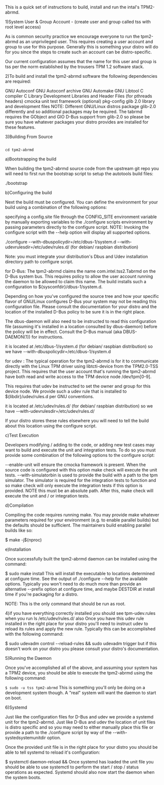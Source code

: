 This is a quick set of instructions to build, install and run the intal's TPM2-abrmd.

1)System User & Group Account - (create user and group called tss with root level access)

As is common security practice we encourage everyone to run the tpm2-abrmd as an unprivileged user. This requires creating a user account and group to use for this purpose. Generally this is something your distro will do for you since the steps to create such an account can be distro-specific.

Our current configuration assumes that the name for this user and group is tss per the norm established by the trousers TPM 1.2 software stack.

2)To build and install the tpm2-abrmd software the following dependencies are required:

GNU Autoconf
GNU Autoconf archive
GNU Automake
GNU Libtool
C compiler
C Library Development Libraries and Header Files (for pthreads headers)
cmocka unit test framework (optional)
pkg-config
glib 2.0 library and development files
NOTE: Different GNU/Linux distros package glib-2.0 differently and so additional packages may be required. The tabrmd requires the GObject and GIO D-Bus support from glib-2.0 so please be sure you have whatever packages your distro provides are installed for these features.


3)Building From Source

```git clone https://github.com/01org/tpm2-abrmd.git

cd tpm2-abrmd
```
a)Bootstrapping the build

When building the tpm2-abrmd source code from the upstream git repo you will need to first run the bootstrap script to setup the autotools build files:

./bootstrap

b)Configuring the build

Next the build must be configured. You can define the environment for your build using a combination of the following options:

specifying a config.site file through the CONFIG_SITE environment variable
by manually exporting variables to the ./configure scripts environment
by passing parameters directly to the configure script.
NOTE: Invoking the configure script with the --help option will display all supported options.


./configure --with-dbuspolicydir=/etc/dbus-1/system.d --with-udevrulesdir=/etc/udev/rules.d/  (for debian/ raspbian distribution)

Note: you must integrate your distribution's  Dbus and Udev installation directory path to configure script.

for D-Bus: The tpm2-abrmd claims the name com.intel.tss2.Tabrmd on the D-Bus system bus. This requires policy to allow the user account running the daemon to be allowed to claim this name. The build installs such a configuration to ${sysconfdir}/dbus-1/system.d.

Depending on how you've configured the source tree and how your specific flavor of GNU/Linux configures D-Bus your system may not be reading this configuration file. Please consult the documentation for your distro and the location of the installed D-Bus policy to be sure it is in the right place.

The dbus-daemon will also need to be instructed to read this configuration file (assuming it's installed in a location consulted by dbus-daemon) before the policy will be in effect. Consult the D-Bus manual (aka DBUS-DAEMON(1)) for instructions.
 
 it is located at /etc/dbus-1/system.d (for debian/ raspbian distribution) so we have --with-dbuspolicydir=/etc/dbus-1/system.d

for udev : The typical operation for the tpm2-abrmd is for it to communicate directly with the Linux TPM driver using libtcti-device from the TPM2.0-TSS project. This requires that the user account that's running the tpm2-abrmd have both read and write access to the TPM device node /dev/tpm[0-9].

This requires that udev be instructed to set the owner and group for this device node. We provide such a udev rule that is installed to ${libdir}/udev/rules.d per GNU conventions.
 
it is located at /etc/udev/rules.d/ (for debian/ raspbian distribution) so we have --with-udevrulesdir=/etc/udev/rules.d/

If your distro stores these rules elsewhere you will need to tell the build about this location using the configure script.

c)Test Execution

Developers modifying / adding to the code, or adding new test cases may want to build and execute the unit and integration tests. To do so you must provide some combination of the following options to the configure script:

--enable-unit will ensure the cmocka framework is present. When the source code is configured with this option make check will execute the unit tests.
--with-simulatorbin is used to provide the build with a path to the tpm simulator. The simulator is required for the integration tests to function and so make check will only execute the integration tests if this option is provided. NOTE this must be an absolute path.
After this, make check will execute the unit and / or integration tests.

d)Compilation

Compiling the code requires running make. You may provide make whatever parameters required for your environment (e.g. to enable parallel builds) but the defaults should be sufficient. The maintainers build enabling parallel builds like so:

$ make -j$(nproc)

e)Installation

Once successfully built the tpm2-abrmd daemon can be installed using the command:

$ sudo make install
This will install the executable to locations determined at configure time. See the output of ./configure --help for the available options. Typically you won't need to do much more than provide an alternative --prefix option at configure time, and maybe DESTDIR at install time if you're packaging for a distro.

NOTE: This is the only command that should be run as root.


4)if you have everything correctly installed you should see tpm-udev.rules when you run 
ls /etc/udev/rules.d/ 
also Once you have this udev rule installed in the right place for your distro you'll need to instruct udev to reload its rules and apply the new rule. Typically this can be accomplished with the following command:

$ sudo udevadm control --reload-rules && sudo udevadm trigger
but if this doesn't work on your distro you please consult your distro's documentation.

5)Running the Daemon

Once you've accomplished all of the above, and assuming your system has a TPM2 device, you should be able to execute the tpm2-abrmd using the following command:

```$ sudo -u tss tpm2-abrmd```
This is something you'll only be doing on a development system though. A "real" system will want the daemon to start on boot.

6)Systemd

Just like the configuration files for D-Bus and udev we provide a systemd unit for the tpm2-abrmd. Just like D-Bus and udev the location of unit files is distro specific and so you may need to either manually place this file or provide a path to the ./configure script by way of the --with-systedsystemunitdir option.

Once the provided unit file is in the right place for your distro you should be able to tell systemd to reload it's configuration:

$ systemctl daemon-reload &&
Once systemd has loaded the unit file you should be able to use systemctl to perform the start / stop / status operations as expected. Systemd should also now start the daemon when the system boots.
